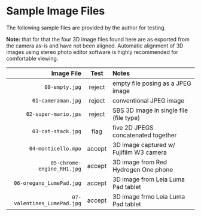 # Sample Image Files #

The following sample files are provided by the author for testing.

**Note:** that for that the four 3D image files found here are as
exported from the camera as-is and have not been aligned.  Automatic
alignment of 3D images using stereo photo editor software is highly
recommended for comfortable viewing.


Image File                  | Test    | Notes
---------------------------:|:-------:|:---------------------------------------
`00-empty.jpg`              | reject  | empty file posing as a JPEG image
`01-cameraman.jpg`          | reject  | conventional JPEG image
`02-super-mario.jps`        | reject  | SBS 3D image in single file (file type)
`03-cat-stack.jpg`          | flag    | five 2D JPEGS concatenated together
`04-monticello.mpo`         | accept  | 3D image captured w/ Fujifilm W3 camera
`05-chrome-engine_RH1.jpg`  | accept  | 3D image from Red Hydrogen One phone
`06-oregano_LumePad.jpg`    | accept  | 3D image from Leia Luma Pad tablet
`07-valentines_LumePad.jpg` | accept  | 3D image frmo Leia Luma Pad tablet

<!-- 16-MAR-2022 BC -->
